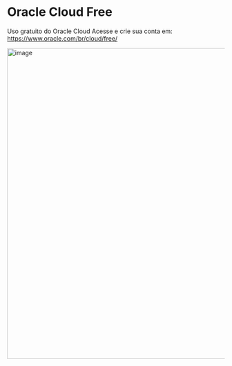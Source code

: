 # Oracle Cloud Free
Uso gratuito do Oracle Cloud
Acesse e crie sua conta em: https://www.oracle.com/br/cloud/free/

<img width="881" height="720" alt="image" src="https://github.com/user-attachments/assets/5db32ab4-6234-4082-916f-49392b035aeb" />
